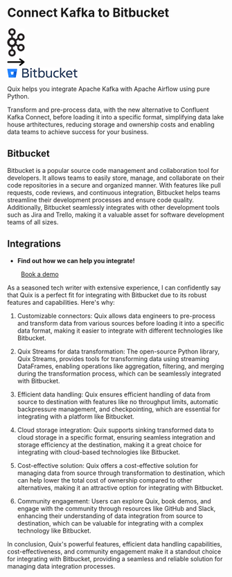 # Connect Kafka to Bitbucket

<div class="connect-images cards blog-grid-card" markdown>
<div>
<img src="../images/kafka_logo.png" width="40px" />
</div>
<div>
<img src="../images/arrow.svg" width="40px" />
</div>
<div>
<img src="./images/bitbucket_1.jpg" />
</div>
</div>

Quix helps you integrate Apache Kafka with Apache Airflow using pure Python.

Transform and pre-process data, with the new alternative to Confluent Kafka Connect, before loading it into a specific format, simplifying data lake house arthitectures, reducing storage and ownership costs and enabling data teams to achieve success for your business.

## Bitbucket

Bitbucket is a popular source code management and collaboration tool for developers. It allows teams to easily store, manage, and collaborate on their code repositories in a secure and organized manner. With features like pull requests, code reviews, and continuous integration, Bitbucket helps teams streamline their development processes and ensure code quality. Additionally, Bitbucket seamlessly integrates with other development tools such as Jira and Trello, making it a valuable asset for software development teams of all sizes.

## Integrations

<div class="grid cards" markdown>

- __Find out how we can help you integrate!__

    <a class="md-button md-button--primary" href="https://share.hsforms.com/1iW0TmZzKQMChk0lxd_tGiw4yjw2?__hstc=175542013.2303933fbd746c0ac86d9ccbe9bc9100.1728383268831.1729603416735.1729620918855.31&__hssc=175542013.1.1729620918855&__hsfp=2132701734" target="_blank" style="margin:.5rem;">Book a demo</a>

</div>


As a seasoned tech writer with extensive experience, I can confidently say that Quix is a perfect fit for integrating with Bitbucket due to its robust features and capabilities. Here's why:

1. Customizable connectors: Quix allows data engineers to pre-process and transform data from various sources before loading it into a specific data format, making it easier to integrate with different technologies like Bitbucket.

2. Quix Streams for data transformation: The open-source Python library, Quix Streams, provides tools for transforming data using streaming DataFrames, enabling operations like aggregation, filtering, and merging during the transformation process, which can be seamlessly integrated with Bitbucket.

3. Efficient data handling: Quix ensures efficient handling of data from source to destination with features like no throughput limits, automatic backpressure management, and checkpointing, which are essential for integrating with a platform like Bitbucket.

4. Cloud storage integration: Quix supports sinking transformed data to cloud storage in a specific format, ensuring seamless integration and storage efficiency at the destination, making it a great choice for integrating with cloud-based technologies like Bitbucket.

5. Cost-effective solution: Quix offers a cost-effective solution for managing data from source through transformation to destination, which can help lower the total cost of ownership compared to other alternatives, making it an attractive option for integrating with Bitbucket.

6. Community engagement: Users can explore Quix, book demos, and engage with the community through resources like GitHub and Slack, enhancing their understanding of data integration from source to destination, which can be valuable for integrating with a complex technology like Bitbucket.

In conclusion, Quix's powerful features, efficient data handling capabilities, cost-effectiveness, and community engagement make it a standout choice for integrating with Bitbucket, providing a seamless and reliable solution for managing data integration processes.

